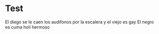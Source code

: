 # Test
El diego se le caen los audifonos por la escalera y el viejo es gay
El negro es cuma
holi hermoso
